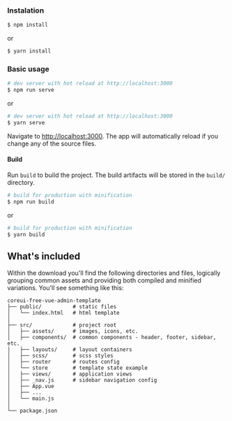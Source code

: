 ### Instalation

``` bash
$ npm install
```

or

``` bash
$ yarn install
```

### Basic usage

``` bash
# dev server with hot reload at http://localhost:3000
$ npm run serve
```

or 

``` bash
# dev server with hot reload at http://localhost:3000
$ yarn serve
```

Navigate to [http://localhost:3000](http://localhost:3000). The app will automatically reload if you change any of the source files.

#### Build

Run `build` to build the project. The build artifacts will be stored in the `build/` directory.

```bash
# build for production with minification
$ npm run build
```

or

```bash
# build for production with minification
$ yarn build
```

## What's included

Within the download you'll find the following directories and files, logically grouping common assets and providing both compiled and minified variations. You'll see something like this:

```
coreui-free-vue-admin-template
├── public/          # static files
│   └── index.html   # html template
│
├── src/             # project root
│   ├── assets/      # images, icons, etc.
│   ├── components/  # common components - header, footer, sidebar, etc.
│   ├── layouts/     # layout containers
│   ├── scss/        # scss styles
│   ├── router       # routes config
│   └── store        # template state example 
│   ├── views/       # application views
│   ├── _nav.js      # sidebar navigation config
│   ├── App.vue
│   ├── ...
│   └── main.js
│
└── package.json
```